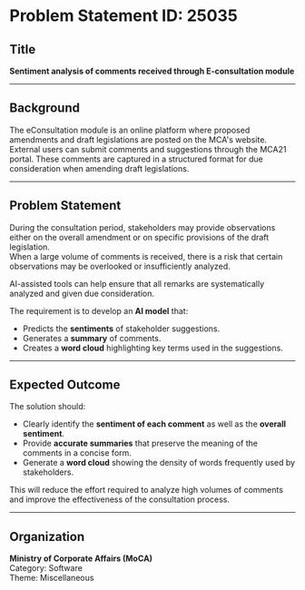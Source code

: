# Problem Statement ID: 25035

## Title  
**Sentiment analysis of comments received through E-consultation module**

---

## Background  
The eConsultation module is an online platform where proposed amendments and draft legislations are posted on the MCA's website. External users can submit comments and suggestions through the MCA21 portal. These comments are captured in a structured format for due consideration when amending draft legislations.

---

## Problem Statement  
During the consultation period, stakeholders may provide observations either on the overall amendment or on specific provisions of the draft legislation.  
When a large volume of comments is received, there is a risk that certain observations may be overlooked or insufficiently analyzed.  

AI-assisted tools can help ensure that all remarks are systematically analyzed and given due consideration.  

The requirement is to develop an **AI model** that:  
- Predicts the **sentiments** of stakeholder suggestions.  
- Generates a **summary** of comments.  
- Creates a **word cloud** highlighting key terms used in the suggestions.  

---

## Expected Outcome  
The solution should:  
- Clearly identify the **sentiment of each comment** as well as the **overall sentiment**.  
- Provide **accurate summaries** that preserve the meaning of the comments in a concise form.  
- Generate a **word cloud** showing the density of words frequently used by stakeholders.  

This will reduce the effort required to analyze high volumes of comments and improve the effectiveness of the consultation process.

---

## Organization  
**Ministry of Corporate Affairs (MoCA)**  
Category: Software  
Theme: Miscellaneous  
